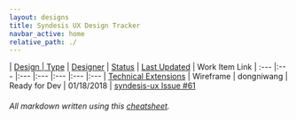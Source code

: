 ```yaml
---
layout: designs
title: Syndesis UX Design Tracker
navbar_active: home
relative_path: ./
---
```


| <a href="javascript:SortTable(0);" id="designTableTitle" class="sort">Design | <a href="javascript:SortTable(1);" id="designTableType" class="sort">Type</a> | <a href="javascript:SortTable(2);" id="designTableDesigner" class="sort">Designer</a> | <a href="javascript:SortTable(3);" id="designTableStatus" class="sort">Status<a/> | <a href="javascript:SortTable(4, 'D', 'mdy');" id="designTableUpdate" class="sort">Last Updated</a> | <span id="designTableWILinks">Work Item Link</span>
| :---                                              |:---                   |:---           |:---               |:---               |:---                                                                                                      |:---
| [Technical Extensions](https://github.com/michael-coker/syndesis-ux/blob/master/designs/technical_extensions/tech_ext.md)                 | Wireframe             | dongniwang                    | Ready for Dev           | 01/18/2018        | [syndesis-ux Issue #61](https://github.com/syndesisio/syndesis-ux/issues/61)

###### All markdown written using this [cheatsheet](https://github.com/adam-p/markdown-here/wiki/Markdown-Cheatsheet).
